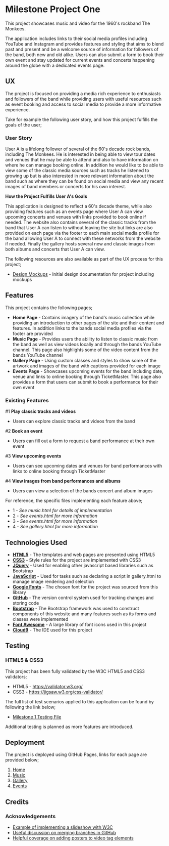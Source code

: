 # Milestone Project One

This project showcases music and video for the 1960's rockband The Monkees.

The application includes links to their social media profiles including YouTube and Instagram and provides features and
styling that aims to blend past and present and be a welcome source of information for followers of the band, both new and old
alike. Users can also submit a form to book their own event and stay updated for current events and concerts happening around the 
globe with a dedicated events page.


## UX
 
The project is focused on providing a media rich experience to enthusiasts and followers of the band while providing users with
useful resources such as event booking and access to social media to provide a more informative experience.

Take for example the following user story, and how this project fulfills the goals of the user;

### User Story

User A is a lifelong follower of several of the 60's decade rock bands, including The Monkees. He is interested
in being able to view tour dates and venues that he may be able to attend and also to have information on where
he can manage booking online. In addition he would like to be able to view some of the classic media sources such as
tracks he listened to growing up but is also interested in more relevant information about the band such as where
they can be found on social media and view any recent images of band members or concerts for his own interest.

**How the Project Fulfills User A's Goals**

This application is designed to reflect a 60's decade theme, while also providing features such as an events page 
where User A can view upcoming concerts and venues with links provided to book online if needed. The website also
contains several of the classic tracks from the band that User A can listen to without leaving the site but links
are also provided on each page via the footer to each main social media profile for the band allowing User A to 
connect with these networks from the website if needed. Finally the gallery hosts several new and classic images
from both albums and concerts that User A can view. 

The following resources are also available as part of the UX process for this project;
* [Design Mockups](https://www.dropbox.com/sh/a30d8a8kcxxcs2p/AACfgGfEh1q64WQGyQy7Kxxda?dl=0) - Initial design documentation for project including mockups 


## Features

This project contains the following pages;
* **Home Page** - Contains imagery of the band's music collection while providing an introduction to other pages of the site and their content and features. In addition links to the bands social media profiles via the footer are provided
* **Music Page** - Provides users the ability to listen to classic music from the band as well as view videos locally and through the bands YouTube channel. This page also highlights some of the video content from the bands YouTube channel
* **Gallery Page** - Using custom classes and styles to show some of the artwork and images of the band with captions provided for each image
* **Events Page** - Showcases upcoming events for the band including date, venue and links to online booking through TicketMaster. This page also provides a form that users can submit to book a performance for their own event
 

### Existing Features

#1 **Play classic tracks and videos**
* Users can explore classic tracks and videos from the band

#2 **Book an event**
* Users can fill out a form to request a band performance at their own event

#3 **View upcoming events**
* Users can see upcoming dates and venues for band performances with links to online booking through TicketMaster

#4 **View images from band performances and albums**
* Users can view a selection of the bands concert and album images

For reference, the specific files implementing each feature above;
* 1 - *See music.html for details of implementation*
* 2 - *See events.html for more information*
* 3 - *See events.html for more information*
* 4 - *See gallery.html for more information*


## Technologies Used

- **[HTML5](https://www.w3schools.com/html/default.asp)** - The templates and web pages are presented using HTML5
- **[CSS3](https://www.w3schools.com/css/default.asp)** - Style rules for the project are implemented with CSS3
- **[JQuery](https://jquery.com/)** - Used for enabling other javascript based libraries such as Bootstrap
- **[JavaScript](https://developer.mozilla.org/bm/docs/Web/JavaScript)** - Used for tasks such as declaring a script in gallery.html to manage image rendering and selection
- **[Google Fonts](https://fonts.google.com/)** - The chosen font for the project was sourced from this library
- **[GitHub](https://github.com/)** - The version control system used for tracking changes and storing code
- **[Bootstrap](https://getbootstrap.com/)** - The Bootstrap framework was used to construct components of this website and many features such as its forms and classes were implemented
- **[Font Awesome](https://fontawesome.com/)** - A large library of font icons used in this project
- **[Cloud9](https://c9.io/)** - The IDE used for this project


## Testing

### HTML5 & CSS3

This project has been fully validated by the W3C HTML5 and CSS3 validators;

* HTML5 - https://validator.w3.org/
* CSS3 - https://jigsaw.w3.org/css-validator/

The full list of test scenarios applied to this application can be found by following the link below;
* [Milestone 1 Testing File](https://www.dropbox.com/s/xelbxw1yn3f0er2/M1_Testing.txt?dl=0)

Additional testing is planned as more features are introduced.


## Deployment

The project is deployed using GitHub Pages, links for each page are provided below;
1. [Home](https://s-downes.github.io/Milestone-Projects/01_milestone-one/index.html)
2. [Music](https://s-downes.github.io/Milestone-Projects/01_milestone-one/music.html)
3. [Gallery](https://s-downes.github.io/Milestone-Projects/01_milestone-one/gallery.html)
4. [Events](https://s-downes.github.io/Milestone-Projects/01_milestone-one/events.html)


## Credits

### Acknowledgements
- [Example of implementing a slideshow with W3C](https://www.w3schools.com/w3css/w3css_slideshow.asp)
- [Useful discussion on merging branches in GitHub](https://stackoverflow.com/questions/37937984/git-refusing-to-merge-unrelated-histories-on-rebase?utm_medium=organic&utm_source=google_rich_qa&utm_campaign=google_rich_qa) 
- [Helpful coverage on adding posters to video tag elements](https://developer.mozilla.org/en-US/docs/Learn/HTML/Multimedia_and_embedding/Video_and_audio_content)